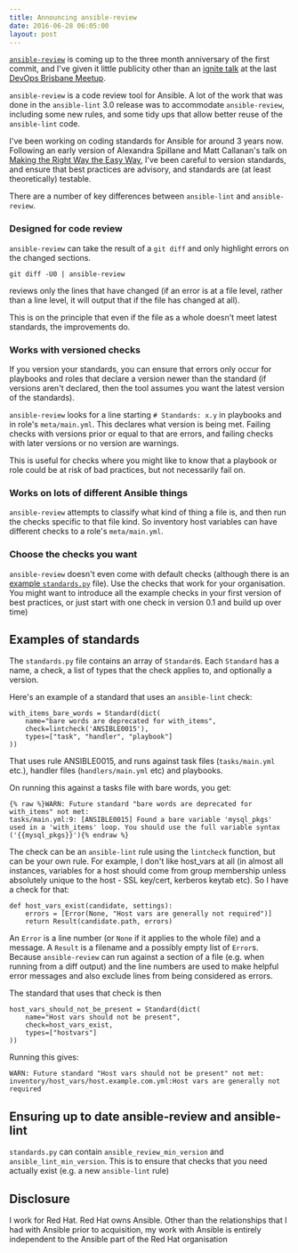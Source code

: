 ```yaml
---
title: Announcing ansible-review
date: 2016-06-28 06:05:00
layout: post
---
```

[`ansible-review`](https://github.com/willthames/ansible-review)
is coming up to the three month anniversary of the first commit,
and I've given it little publicity other than an
[ignite talk](http://willthames.github.io/devops-bris-ignite/#/) at the last
[DevOps Brisbane Meetup](http://www.meetup.com/Devops-Brisbane/).

`ansible-review` is a code review tool for Ansible. A lot of the work that was
done in the `ansible-lint` 3.0 release was to accommodate `ansible-review`,
including some new rules, and some tidy ups that allow better reuse of the
`ansible-lint` code.

I've been working on coding standards for Ansible for around 3 years now.
Following an early version of Alexandra Spillane and Matt Callanan's talk
on [Making the Right Way the Easy Way](https://www.youtube.com/watch?v=yPy44B9h820),
I've been careful to version standards, and ensure that best practices
are advisory, and standards are (at least theoretically) testable.

There are a number of key differences between `ansible-lint` and
`ansible-review`.

### Designed for code review

`ansible-review` can take the result of a `git diff` and only highlight errors on
the changed sections.

```
git diff -U0 | ansible-review
```

reviews only the lines that have changed (if an error is at a file level,
rather than a line level, it will output that if the file has changed at all).

This is on the principle that even if the file as a whole doesn't meet
latest standards, the improvements do.

### Works with versioned checks

If you version your standards, you can ensure that errors only occur for
playbooks and roles that declare a version newer than the standard (if
versions aren't declared, then the tool assumes you want the latest version
of the standards).

`ansible-review` looks for a line starting `# Standards: x.y` in
playbooks and in role's `meta/main.yml`. This declares what version
is being met. Failing checks with versions prior or equal to that
are errors, and failing checks with later versions or no version
are warnings.

This is useful for checks where you might like to know that a playbook
or role could be at risk of bad practices, but not necessarily fail on.

### Works on lots of different Ansible things

`ansible-review` attempts to classify what kind of thing a file is, and
then run the checks specific to that file kind. So inventory host
variables can have different checks to a role's `meta/main.yml`.

### Choose the checks you want

`ansible-review` doesn't even come with default checks (although there is
an [example
`standards.py`](https://github.com/willthames/ansible-review/blob/master/examples/standards.py)
file). Use the checks that work for your organisation.
You might want to introduce all the example checks in your first version
of best practices, or just start with one check in version 0.1 and build up
over time)

## Examples of standards

The `standards.py` file contains an array of `Standard`s. Each `Standard`
has a name, a check, a list of types that the check applies to, and
optionally a version.

Here's an example of a standard that uses an `ansible-lint` check:

```
with_items_bare_words = Standard(dict(
    name="bare words are deprecated for with_items",
    check=lintcheck('ANSIBLE0015'),
    types=["task", "handler", "playbook"]
))
```

That uses rule ANSIBLE0015, and runs against task files (`tasks/main.yml` etc.),
handler files (`handlers/main.yml` etc) and playbooks.

On running this against a tasks file with bare words, you get:

```
{% raw %}WARN: Future standard "bare words are deprecated for with_items" not met:
tasks/main.yml:9: [ANSIBLE0015] Found a bare variable 'mysql_pkgs' used in a 'with_items' loop. You should use the full variable syntax ('{{mysql_pkgs}}'){% endraw %}
```

The check can be an `ansible-lint` rule using the `lintcheck` function, but
can be your own rule. For example, I don't like host_vars at all (in almost
all instances, variables for a host should come from group membership unless
absolutely unique to the host - SSL key/cert, kerberos keytab etc). So I have
a check for that:

```
def host_vars_exist(candidate, settings):
    errors = [Error(None, "Host vars are generally not required")]
    return Result(candidate.path, errors)
```

An `Error` is a line number (or `None` if it applies to the whole file)
and a message. A `Result` is a filename and a possibly empty list of
`Error`s. Because `ansible-review` can run against a section of a file
(e.g. when running from a diff output) and the line numbers are used
to make helpful error messages and also exclude lines from being
considered as errors.

The standard that uses that check is then

```
host_vars_should_not_be_present = Standard(dict(
    name="Host vars should not be present",
    check=host_vars_exist,
    types=["hostvars"]
))
```

Running this gives:

```
WARN: Future standard "Host vars should not be present" not met:
inventory/host_vars/host.example.com.yml:Host vars are generally not required
```


## Ensuring up to date ansible-review and ansible-lint

`standards.py` can contain `ansible_review_min_version` and
`ansible_lint_min_version`. This is to ensure that checks that
you need actually exist (e.g. a new `ansible-lint` rule)


## Disclosure

I work for Red Hat. Red Hat owns Ansible. Other than the relationships that I
had with Ansible prior to acquisition, my work with Ansible is entirely
independent to the Ansible part of the Red Hat organisation
